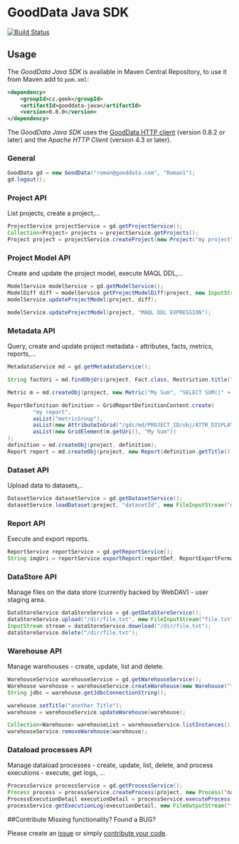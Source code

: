 # GoodData Java SDK

[![Build Status](https://travis-ci.org/martiner/gooddata-java.png?branch=master)](https://travis-ci.org/martiner/gooddata-java)

## Usage

The *GoodData Java SDK* is available in Maven Central Repository, to use it from Maven add to `pom.xml`:

```xml
<dependency>
    <groupId>cz.geek</groupId>
    <artifactId>gooddata-java</artifactId>
    <version>0.8.0</version>
</dependency>
```

The *GoodData Java SDK* uses the [GoodData HTTP client](https://github.com/gooddata/gooddata-http-client) (version 0.8.2 or later)
and the *Apache HTTP Client* (version 4.3 or later).

### General

```java
GoodData gd = new GoodData("roman@gooddata.com", "Roman1");
gd.logout();
```

### Project API

List projects, create a project,...
```java
ProjectService projectService = gd.getProjectService();
Collection<Project> projects = projectService.getProjects();
Project project = projectService.createProject(new Project("my project", "MyToken")).get();
```

### Project Model API

Create and update the project model, execute MAQL DDL,...

```java
ModelService modelService = gd.getModelService();
ModelDiff diff = modelService.getProjectModelDiff(project, new InputStreamReader(getClass().getResourceAsStream("/model.json"))).get();
modelService.updateProjectModel(project, diff);

modelService.updateProjectModel(project, "MAQL DDL EXPRESSION");
```

### Metadata API

Query, create and update project metadata - attributes, facts, metrics, reports,...

```java
MetadataService md = gd.getMetadataService();

String factUri = md.findObjUri(project, Fact.class, Restriction.title("myfact"));

Metric m = md.createObj(project, new Metric("My Sum", "SELECT SUM([" + factUri + "])", "#,##0"));

ReportDefinition definition = GridReportDefinitionContent.create(
        "my report",
        asList("metricGroup"),
        asList(new AttributeInGrid("/gdc/md/PROJECT_ID/obj/ATTR_DISPLAY_FORM_ID")),
        asList(new GridElement(m.getUri(), "My Sum"))
);
definition = md.createObj(project, definition);
Report report = md.createObj(project, new Report(definition.getTitle(), definition.getUri(), null));
```

### Dataset API

Upload data to datasets,..

```java
DatasetService datasetService = gd.getDatasetService();
datasetService.loadDataset(project, "datasetId", new FileInputStream("data.csv")).get();
```

### Report API

Execute and export reports.

```java
ReportService reportService = gd.getReportService();
String imgUri = reportService.exportReport(reportDef, ReportExportFormat.PNG);
```

### DataStore API

Manage files on the data store (currently backed by WebDAV) - user staging area.

```java
DataStoreService dataStoreService = gd.getDataStoreService();
dataStoreService.upload("/dir/file.txt", new FileInputStream("file.txt"));
InputStream stream = dataStoreService.download("/dir/file.txt");
dataStoreService.delete("/dir/file.txt");
```

### Warehouse API
Manage warehouses - create, update, list and delete.
```java
WarehouseService warehouseService = gd.getWarehouseService();
Warehouse warehouse = warehouseService.createWarehouse(new Warehouse("title", "authToken", "description"));
String jdbc = warehouse.getJdbcConnectionString();

warehouse.setTitle("another Title");
warehouse = warehouseService.updateWarehouse(warehouse);

Collection<Warehouse> warehouseList = warehouseService.listInstances();
warehouseService.removeWarehouse(warehouse);
```

### Dataload processes API
Manage dataload processes - create, update, list, delete, and process executions - execute, get logs, ...
```java
ProcessService processService = gd.getProcessService();
Process process = processService.createProcess(project, new Process('name', 'GRAPH'), new File('path/to/processdatadir')).get();
ProcessExecutionDetail executionDetail = processService.executeProcess(new ProcessExecution(process, "myGraph.grf")).get();
processService.getExecutionLog(executionDetail, new FileOutputStream("file/where/the/log/willbewritten");
```

##Contribute
Missing functionality? Found a BUG? 

Please create an [issue](https://github.com/martiner/gooddata-java/issues) or simply [contribute your code](CONTRIBUTE.md).
